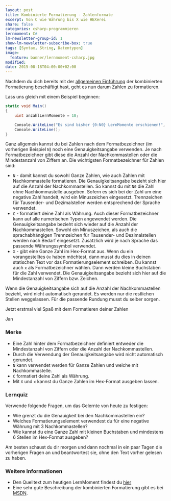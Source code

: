 ```yaml
---
layout: post
title: Kombinierte Formatierung - Zahlenformate
excerpt: Von C wie Währung bis X wie HEXerei 
share: false
categories: csharp-programmieren
lernmoment: C#
lm-newsletter-group-id: 1
show-lm-newsletter-subscribe-box: true
tags: [Syntax, String, Datentypen]
image:
  feature: banner/lernmoment-csharp.jpg
modified:
date: 2015-08-18T04:00:00+02:00
---
```


Nachdem du dich bereits mit der [allgemeinen Einführung](/csharp-programmieren/kombinierte-formatierung-fuer-konsole-datei/) der kombinierten Formatierung beschäftigt hast, geht es nun darum Zahlen zu formatieren.

Lass uns gleich mit einem Beispiel beginnen:

```cs
static void Main()
{
	uint anzahlLernMomente = 18;

	Console.WriteLine("Es sind bisher {0:N0} LernMomente erschienen!", anzahlLernMomente);
	Console.WriteLine();
}
```

Ganz allgemein kannst du bei Zahlen nach dem Formatbezeichner (im vorherigen Beispiel `N`) noch eine Genauigkeitsangabe verwenden. Je nach Formatbezeichner gibt diese die Anzahl der Nachkommastellen oder die Mindestanzahl von Ziffern an. Die wichtigsten Formatbezeichner für Zahlen sind:

-	`N` - damit kannst du sowohl Ganze Zahlen, wie auch Zahlen mit Nachkommastelle formatieren. Die Genauigkeitsangabe bezieht sich hier auf die Anzahl der Nachkommastellen. So kannst du mit `N0` die Zahl ohne Nachkommastelle ausgeben. Sofern es sich bei der Zahl um eine negative Zahl handelt, wird ein Minuszeichen eingesetzt. Trennzeichen für Tausender- und Dezimalstellen werden entsprechend der Sprache verwendet.
-	`C` - formatiert deine Zahl als Währung. Auch dieser Formatbezeichner kann auf alle numerischen Typen angewendet werden. Die Genauigkeitsangabe bezieht sich wieder auf die Anzahl der Nachkommastellen. Sowohl ein Minuszeichen, als auch die sprachabhängigen Trennzeichen für Tausender- und Dezimalstellen werden nach Bedarf eingesetzt. Zusätzlich wird je nach Sprache das passende Währungssymbol verwendet.
-	`X` - gibt eine Ganze Zahl im Hex-Format aus. Wenn du ein vorangestelltes `0x` haben möchtest, dann musst du dies in deinen statischen Text vor das Formatierungselement schreiben. Du kannst auch `x` als Formatbezeichner wählen. Dann werden kleine Buchstaben für die Zahl verwendet. Die Genauigkeitsangabe bezieht sich hier auf die Mindestanzahl von Ziffern bzw. Zeichen.

Wenn die Genauigkeitsangabe sich auf die Anzahl der Nachkommastellen bezieht, wird nicht automatisch gerundet. Es werden nur die restlichen Stellen weggelassen. Für die passende Rundung musst du selber sorgen.

Jetzt erstmal viel Spaß mit dem Formatieren deiner Zahlen

Jan


### Merke

-	Eine Zahl hinter dem Formatbezeichner definiert entweder die Mindestanzahl von Ziffern oder die Anzahl der Nachkommastellen.
-	Durch die Verwendung der Genauigkeitsangabe wird nicht automatisch gerundet.
-	`N` kann verwendet werden für Ganze Zahlen und welche mit Nachkommastelle.
-	`C` formatiert deine Zahl als Währung.
-	Mit `X` und `x` kannst du Ganze Zahlen im Hex-Format ausgeben lassen.

### Lernquiz 

Verwende folgende Fragen, um das Gelernte von heute zu festigen:

-	Wie grenzt du die Genauigkeit bei den Nachkommastellen ein?
-	Welches Formatierungselement verwendest du für eine negative Währung mit 3 Nachkommastellen?
-	Wie kannst du eine Ganze Zahl mit kleinen Buchstaben und mindestens 6 Stellen im Hex-Format ausgeben?

Am besten schaust du dir morgen und dann nochmal in ein paar Tagen die vorherigen Fragen an und beantwortest sie, ohne den Text vorher gelesen zu haben.

### Weitere Informationen

-	Den Quelltext zum heutigen LernMoment findest du [hier](https://github.com/LernMoment/csharp/tree/master/KombinierteFormatierung)
-	Eine sehr gute Beschreibung der kombinierten Formatierung gibt es bei [MSDN](https://msdn.microsoft.com/de-de/library/txafckwd(v=vs.110).aspx).
